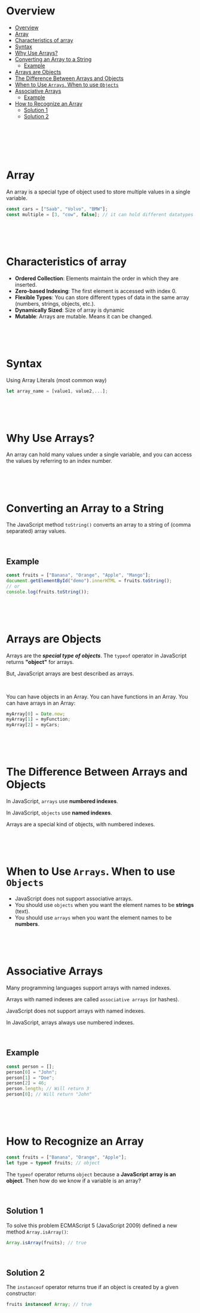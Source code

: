 # Overview

- [Overview](#overview)
- [Array](#array)
- [Characteristics of array](#characteristics-of-array)
- [Syntax](#syntax)
- [Why Use Arrays?](#why-use-arrays)
- [Converting an Array to a String](#converting-an-array-to-a-string)
  - [Example](#example)
- [Arrays are Objects](#arrays-are-objects)
- [The Difference Between Arrays and Objects](#the-difference-between-arrays-and-objects)
- [When to Use `Arrays`. When to use `Objects`](#when-to-use-arrays-when-to-use-objects)
- [Associative Arrays](#associative-arrays)
  - [Example](#example-1)
- [How to Recognize an Array](#how-to-recognize-an-array)
  - [Solution 1](#solution-1)
  - [Solution 2](#solution-2)

&nbsp;

&nbsp;

&nbsp;

# Array

An array is a special type of object used to store multiple values in a single variable.

```js
const cars = ["Saab", "Volvo", "BMW"];
const multiple = [3, "cow", false]; // it can hold different datatypes
```

&nbsp;

&nbsp;

# Characteristics of array

- **Ordered Collection**: Elements maintain the order in which they are inserted.
- **Zero-based Indexing**: The first element is accessed with index 0.
- **Flexible Types**: You can store different types of data in the same array (numbers, strings, objects, etc.).
- **Dynamically Sized**: Size of array is dynamic
- **Mutable**: Arrays are mutable. Means it can be changed.

&nbsp;

&nbsp;

# Syntax

Using Array Literals (most common way)

```js
let array_name = [value1, value2,...];
```

&nbsp;

&nbsp;

# Why Use Arrays?

An array can hold many values under a single variable, and you can access the values by referring to an index number.

&nbsp;

&nbsp;

# Converting an Array to a String

The JavaScript method `toString()` converts an array to a string of (comma separated) array values.

&nbsp;

## Example

```js
const fruits = ["Banana", "Orange", "Apple", "Mango"];
document.getElementById("demo").innerHTML = fruits.toString();
// or
console.log(fruits.toString());
```

&nbsp;

&nbsp;

# Arrays are Objects

Arrays are the **_special type of objects_**. The `typeof` operator in JavaScript returns **"object"** for arrays.

But, JavaScript arrays are best described as arrays.

&nbsp;

You can have objects in an Array. You can have functions in an Array. You can have arrays in an Array:

```js
myArray[0] = Date.now;
myArray[1] = myFunction;
myArray[2] = myCars;
```

&nbsp;

&nbsp;

# The Difference Between Arrays and Objects

In JavaScript, `arrays` use **numbered indexes**.

In JavaScript, `objects` use **named indexes**.

Arrays are a special kind of objects, with numbered indexes.

&nbsp;

&nbsp;

# When to Use `Arrays`. When to use `Objects`

- JavaScript does not support associative arrays.
- You should use `objects` when you want the element names to be **strings** (text).
- You should use `arrays` when you want the element names to be **numbers**.

&nbsp;

&nbsp;

# Associative Arrays

Many programming languages support arrays with named indexes.

Arrays with named indexes are called `associative arrays` (or hashes).

JavaScript does not support arrays with named indexes.

In JavaScript, arrays always use numbered indexes.

&nbsp;

## Example

```js
const person = [];
person[0] = "John";
person[1] = "Doe";
person[2] = 46;
person.length; // Will return 3
person[0]; // Will return "John"
```

&nbsp;

&nbsp;

# How to Recognize an Array

```js
const fruits = ["Banana", "Orange", "Apple"];
let type = typeof fruits; // object
```

The `typeof` operator returns `object` because a **JavaScript array is an object**. Then how do we know if a variable is an array?

&nbsp;

## Solution 1

To solve this problem ECMAScript 5 (JavaScript 2009) defined a new method `Array.isArray()`:

```js
Array.isArray(fruits); // true
```

&nbsp;

## Solution 2

The `instanceof` operator returns true if an object is created by a given constructor:

```js
fruits instanceof Array; // true
```
